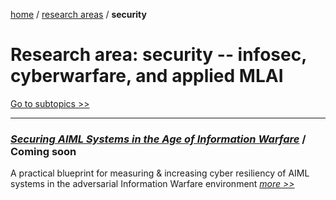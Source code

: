 [home](https://cx7.dev/) / [research areas](https://cx7.dev/research/home.html) / **security**

# Research area: security -- infosec, cyberwarfare, and applied MLAI 

[Go to subtopics >>](https://cx7.dev/research/topics.html)

-----

### [*Securing AIML Systems in the Age of Information Warfare*](https://cx7.dev/technicals/1.html) / **Coming soon**

A practical blueprint for measuring & increasing cyber resiliency of AIML systems in the adversarial Information Warfare environment [*more >>*](https://cx7.dev/technicals/1.html)
